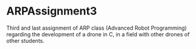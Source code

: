 # ARPAssignment3
Third and last assignment of ARP class (Advanced Robot Programming) regarding the development of a drone in C, in a field with other drones of other students.
